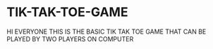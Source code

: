 # TIK-TAK-TOE-GAME
HI  EVERYONE THIS IS THE BASIC TIK TAK TOE GAME  THAT CAN BE PLAYED BY TWO PLAYERS ON COMPUTER
